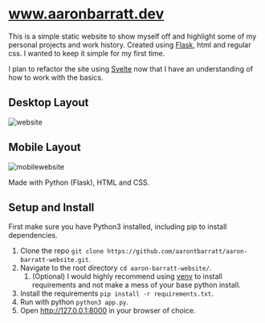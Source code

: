 # www.aaronbarratt.dev
This is a simple static website to show myself off and highlight some of my personal projects and work history. Created using [Flask](https://flask.palletsprojects.com/en/2.2.x/), html and regular css. I wanted to keep it simple for my first time. 

I plan to refactor the site using [Svelte](https://svelte.dev/) now that I have an understanding of how to work with the basics.

## Desktop Layout
![website](https://i.imgur.com/uBntSin.png)

## Mobile Layout
![mobilewebsite](https://i.imgur.com/iHjDB5v.png)

Made with Python (Flask), HTML and CSS.

## Setup and Install
First make sure you have Python3 installed, including pip to install dependencies.

1. Clone the repo `git clone https://github.com/aarontbarratt/aaron-barratt-website.git`.
2. Navigate to the root directory `cd aaron-barratt-website/`.
    1. (Optional) I would highly recommend using [venv](https://docs.python.org/3/library/venv.html) to install requirements and not make a mess of your base python install.
3. Install the requirements `pip install -r requirements.txt`.
4. Run with python `python3 app.py`.
5. Open http://127.0.0.1:8000 in your browser of choice.
